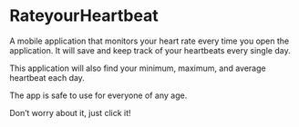 # **RateyourHeartbeat**

A mobile application that monitors your heart rate every time you open the application. It will save and keep track of your heartbeats every single day.

This application will also find your minimum, maximum, and average heartbeat each day.

The app is safe to use for everyone of any age.

Don’t worry about it, just click it!
